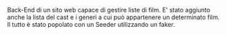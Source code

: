 Back-End di un sito web capace di gestire liste di film. E' stato aggiunto anche la lista del cast e i generi a cui può appartenere un determinato film. Il tutto è stato popolato con un Seeder utilizzando un faker.
